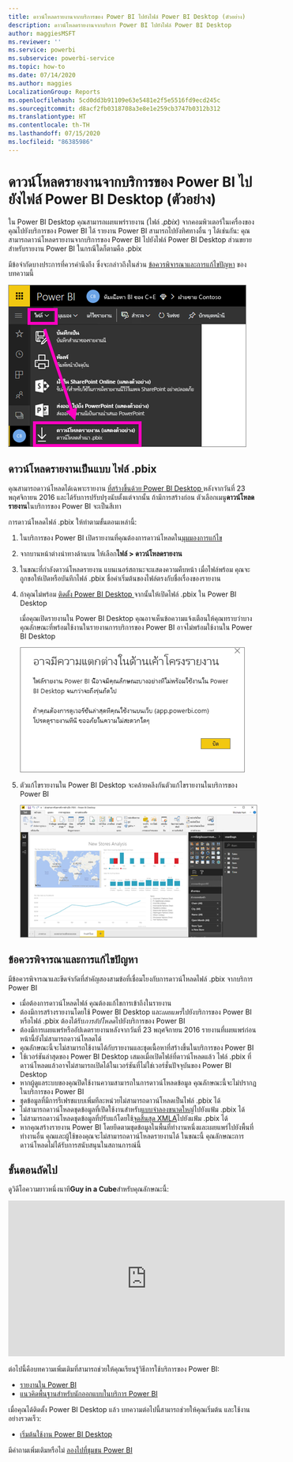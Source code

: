 ```yaml
---
title: ดาวน์โหลดรายงานจากบริการของ Power BI ไปยังไฟล์ Power BI Desktop (ตัวอย่าง)
description: ดาวน์โหลดรายงานจากบริการ Power BI ไปยังไฟล์ Power BI Desktop
author: maggiesMSFT
ms.reviewer: ''
ms.service: powerbi
ms.subservice: powerbi-service
ms.topic: how-to
ms.date: 07/14/2020
ms.author: maggies
LocalizationGroup: Reports
ms.openlocfilehash: 5cd0dd3b91109e63e5481e2f5e5516fd9ecd245c
ms.sourcegitcommit: d8acf2fb0318708a3e8e1e259cb3747b0312b312
ms.translationtype: HT
ms.contentlocale: th-TH
ms.lasthandoff: 07/15/2020
ms.locfileid: "86385986"
---
```

# <a name="download-a-report-from-the-power-bi-service-to-power-bi-desktop-preview"></a>ดาวน์โหลดรายงานจากบริการของ Power BI ไปยังไฟล์ Power BI Desktop (ตัวอย่าง)
      
ใน Power BI Desktop คุณสามารถเผยแพร่รายงาน (ไฟล์ *.pbix*) จากคอมพิวเตอร์ในเครื่องของคุณไปยังบริการของ Power BI ได้ รายงาน Power BI สามารถไปยังทิศทางอื่น ๆ ได้เช่นกัน: คุณสามารถดาวน์โหลดรายงานจากบริการของ Power BI ไปยังไฟล์ Power BI Desktop ส่วนขยายสำหรับรายงาน Power BI ในกรณีใดก็ตามคือ .pbix

มีข้อจำกัดบางประการที่ควรคำนึงถึง ซึ่งจะกล่าวถึงในส่วน [ข้อควรพิจารณาและการแก้ไขปัญหา](#considerations-and-troubleshooting) ของบทความนี้

![รายการแบบเลื่อนลงของไฟล์](media/service-export-to-pbix/power-bi-file-export.png)

## <a name="download-the-report-as-a-pbix-file"></a>ดาวน์โหลดรายงานเป็นแบบ ไฟล์ .pbix

คุณสามารถดาวน์โหลดได้เฉพาะรายงาน [ที่สร้างขึ้นด้วย Power BI Desktop ](/learn/modules/publish-share-power-bi/2-publish-reports) หลังจากวันที่ 23 พฤศจิกายน 2016 และได้รับการปรับปรุงนับตั้งแต่จากนั้น ถ้ามีการสร้างก่อน ตัวเลือกเมนู**ดาวน์โหลดรายงาน**ในบริการของ Power BI จะเป็นสีเทา

การดาวน์โหลดไฟล์ .pbix ให้ทำตามขั้นตอนเหล่านี้:

1. ในบริการของ Power BI เปิดรายงานที่คุณต้องการดาวน์โหลดใน[มุมมองการแก้ไข](https://docs.microsoft.com/power-bi/service-interact-with-a-report-in-editing-view)

2. จากบานหน้าต่างนำทางด้านบน ให้เลือก**ไฟล์ > ดาวน์โหลดรายงาน**
   
3. ในขณะที่กำลังดาวน์โหลดรายงาน แบนเนอร์สถานะจะแสดงความคืบหน้า เมื่อไฟล์พร้อม คุณจะถูกขอให้เปิดหรือบันทึกไฟล์ .pbix ชื่อค่าเริ่มต้นของไฟล์ตรงกับชื่อเรื่องของรายงาน
   
4. ถ้าคุณไม่พร้อม [ติดตั้ง Power BI Desktop ](../fundamentals/desktop-get-the-desktop.md) จากนั้นให้เปิดไฟล์ .pbix ใน Power BI Desktop
   
    เมื่อคุณเปิดรายงานใน Power BI Desktop คุณอาจเห็นข้อความแจ้งเตือนให้คุณทราบว่าบางคุณลักษณะที่พร้อมใช้งานในรายงานการบริการของ Power BI อาจไม่พร้อมใช้งานใน Power BI Desktop
   
    ![กล่องโต้ตอบคำเตือน](media/service-export-to-pbix/power-bi-export-to-pbix_2.png)

5. ตัวแก้ไขรายงานใน Power BI Desktop จะคล้ายคลึงกันตัวแก้ไขรายงานในบริการของ Power BI  
   
    ![ตัวแก้ไขรายงาน Power BI Desktop](media/service-export-to-pbix/power-bi-desktop.png)

## <a name="considerations-and-troubleshooting"></a>ข้อควรพิจารณาและการแก้ไขปัญหา

มีข้อควรพิจารณาและขีดจำกัดที่สำคัญสองสามข้อที่เชื่อมโยงกับการดาวน์โหลดไฟล์ .pbix จากบริการ Power BI

* เมื่อต้องการดาวน์โหลดไฟล์ คุณต้องแก้ไขการเข้าถึงในรายงาน
* ต้องมีการสร้างรายงานโดยใช้ Power BI Desktop และ*เผยแพร่*ไปยังบริการของ Power BI หรือไฟล์ .pbix ต้องได้รับ*การอัปโหลด*ไปยังบริการของ Power BI
* ต้องมีการเผยแพร่หรืออัปเดตรายงานหลังจากวันที่ 23 พฤศจิกายน 2016 รายงานที่เผยแพร่ก่อนหน้านี้ยังไม่สามารถดาวน์โหลดได้
* คุณลักษณะนี้จะไม่สามารถใช้งานได้กับรายงานและชุดเนื้อหาที่สร้างขึ้นในบริการของ Power BI
* ใช้เวอร์ชันล่าสุดของ Power BI Desktop เสมอเมื่อเปิดไฟล์ที่ดาวน์โหลดแล้ว ไฟล์ .pbix ที่ดาวน์โหลดแล้วอาจไม่สามารถเปิดได้ในเวอร์ชันที่ไม่ใช่เวอร์ชั่นปัจจุบันของ Power BI Desktop
* หากผู้ดูแลระบบของคุณปิดใช้งานความสามารถในการดาวน์โหลดข้อมูล คุณลักษณะนี้จะไม่ปรากฏในบริการของ Power BI
* ชุดข้อมูลที่มีการรีเฟรชแบบเพิ่มทีละหน่วยไม่สามารถดาวน์โหลดเป็นไฟล์ .pbix ได้
* ไม่สามารถดาวน์โหลดชุดข้อมูลที่เปิดใช้งานสำหรับ[แบบจำลองขนาดใหญ่](../admin/service-premium-large-models.md)ไปยังแฟ้ม .pbix ได้
* ไม่สามารถดาวน์โหลดชุดข้อมูลที่ปรับแก้โดยใช้[จุดสิ้นสุด XMLA](../admin/service-premium-connect-tools.md)ไปยังแฟ้ม .pbix ได้
* หากคุณสร้างรายงาน Power BI โดยยึดตามชุดข้อมูลในพื้นที่ทำงานหนึ่งและเผยแพร่ไปยังพื้นที่ทำงานอื่น คุณและผู้ใช้ของคุณจะไม่สามารถดาวน์โหลดรายงานได้ ในขณะนี้ คุณลักษณะการดาวน์โหลดไม่ได้รับการสนับสนุนในสถานการณ์นี้

## <a name="next-steps"></a>ขั้นตอนถัดไป

ดูวิดีโอความยาวหนึ่งนาที**Guy in a Cube**สำหรับคุณลักษณะนี้:

<iframe width="560" height="315" src="https://www.youtube.com/embed/ymWqU5jiUl0" frameborder="0" allowfullscreen></iframe>

ต่อไปนี้คือบทความเพิ่มเติมที่สามารถช่วยให้คุณเรียนรู้วิธีการใช้บริการของ Power BI:

* [รายงานใน Power BI](../consumer/end-user-reports.md)
* [แนวคิดพื้นฐานสำหรับนักออกแบบในบริการ Power BI](../fundamentals/service-basic-concepts.md)

เมื่อคุณได้ติดตั้ง Power BI Desktop แล้ว บทความต่อไปนี้สามารถช่วยให้คุณเริ่มต้น และใช้งานอย่างรวดเร็ว:

* [เริ่มต้นใช้งาน Power BI Desktop](../fundamentals/desktop-getting-started.md)

มีคำถามเพิ่มเติมหรือไม่ [ลองไปที่ชุมชน Power BI](https://community.powerbi.com/)
